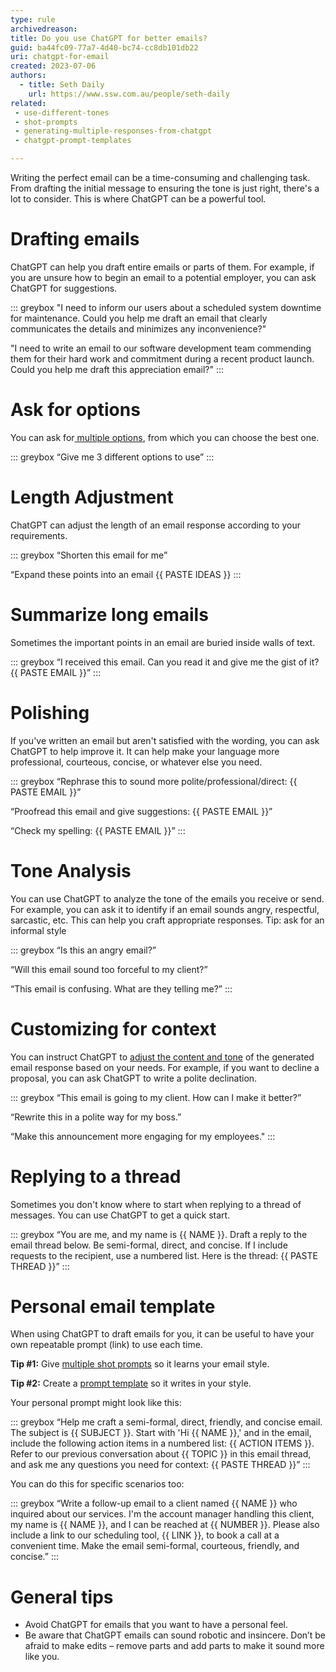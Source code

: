 ```yaml
---
type: rule
archivedreason:
title: Do you use ChatGPT for better emails?
guid: ba44fc09-77a7-4d40-bc74-cc8db101db22
uri: chatgpt-for-email
created: 2023-07-06
authors:
  - title: Seth Daily
    url: https://www.ssw.com.au/people/seth-daily
related:
 - use-different-tones
 - shot-prompts
 - generating-multiple-responses-from-chatgpt
 - chatgpt-prompt-templates

---
```


Writing the perfect email can be a time-consuming and challenging task. From drafting the initial message to ensuring the tone is just right, there's a lot to consider. This is where ChatGPT can be a powerful tool. 

<!--endintro-->


# Drafting emails
ChatGPT can help you draft entire emails or parts of them. For example, if you are unsure how to begin an email to a potential employer, you can ask ChatGPT for suggestions.

::: greybox
"I need to inform our users about a scheduled system downtime for maintenance. Could you help me draft an email that clearly communicates the details and minimizes any inconvenience?"

"I need to write an email to our software development team commending them for their hard work and commitment during a recent product launch. Could you help me draft this appreciation email?" 
:::

# Ask for options 
You can ask for[ multiple options](https://www.ssw.com.au/rules/generating-multiple-responses-from-chatgpt/), from which you can choose the best one.

::: greybox
“Give me 3 different options to use” 
:::

# Length Adjustment
ChatGPT can adjust the length of an email response according to your requirements.

::: greybox
“Shorten this email for me” 

“Expand these points into an email {{ PASTE IDEAS }} 
:::

# Summarize long emails
Sometimes the important points in an email are buried inside walls of text.


::: greybox
“I received this email. Can you read it and give me the gist of it? {{ PASTE EMAIL }}” 
:::


# Polishing
If you've written an email but aren't satisfied with the wording, you can ask ChatGPT to help improve it. It can help make your language more professional, courteous, concise, or whatever else you need.

::: greybox
“Rephrase this to sound more polite/professional/direct: {{ PASTE EMAIL }}” 

“Proofread this email and give suggestions: {{ PASTE EMAIL }}” 

“Check my spelling: {{ PASTE EMAIL }}” 
:::

# Tone Analysis
You can use ChatGPT to analyze the tone of the emails you receive or send. For example, you can ask it to identify if an email sounds angry, respectful, sarcastic, etc. This can help you craft appropriate responses. Tip: ask for an informal style

::: greybox
“Is this an angry email?” 

“Will this email sound too forceful to my client?” 

“This email is confusing. What are they telling me?” 
:::

# Customizing for context
You can instruct ChatGPT to [adjust the content and tone](https://www.ssw.com.au/rules/use-different-tones/) of the generated email response based on your needs. For example, if you want to decline a proposal, you can ask ChatGPT to write a polite declination.

::: greybox
“This email is going to my client. How can I make it better?” 

“Rewrite this in a polite way for my boss.” 

“Make this announcement more engaging for my employees." 
:::

# Replying to a thread
Sometimes you don't know where to start when replying to a thread of messages. You can use ChatGPT to get a quick start.


::: greybox
“You are me, and my name is {{ NAME }}. Draft a reply to the email thread below. Be semi-formal, direct, and concise. If I include requests to the recipient, use a numbered list.
Here is the thread: {{ PASTE THREAD }}” 
:::


# Personal email template
When using ChatGPT to draft emails for you, it can be useful to have your own repeatable prompt (link) to use each time.

**Tip \#1:** Give [multiple shot prompts](https://www.ssw.com.au/rules/shot-prompts/) so it learns your email style.

**Tip \#2:** Create a [prompt template](https://www.ssw.com.au/rules/chatgpt-prompt-templates/) so it writes in your style.

Your personal prompt might look like this:

::: greybox
“Help me craft a semi-formal, direct, friendly, and concise email. The subject is {{ SUBJECT }}. Start with 'Hi {{ NAME }},' and in the email, include the following action items in a numbered list: {{ ACTION ITEMS }}. Refer to our previous conversation about {{ TOPIC }} in this email thread, and ask me any questions you need for context: {{ PASTE THREAD }}” 
:::

You can do this for specific scenarios too:

::: greybox
“Write a follow-up email to a client named {{ NAME }} who inquired about our services. I'm the account manager handling this client, my name is {{ NAME }}, and I can be reached at {{ NUMBER }}. Please also include a link to our scheduling tool, {{ LINK }}, to book a call at a convenient time. Make the email semi-formal, courteous, friendly, and concise.”
:::

# General tips 
* Avoid ChatGPT for emails that you want to have a personal feel.
* Be aware that ChatGPT emails can sound robotic and insincere. Don’t be afraid to make edits – remove parts and add parts to make it sound more like you.
